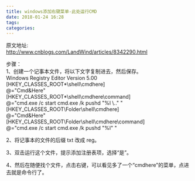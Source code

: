 ```yaml
---
title: windows添加右键菜单-此处运行CMD
date: 2018-01-24 16:28
tags:
categories:
---
```

原文地址:</br><a href="http://www.cnblogs.com/LandWind/articles/8342290.html" style="font-size: 24px;color: #9900FF;">http://www.cnblogs.com/LandWind/articles/8342290.html</a>
<p>&#27493;&#39588;&#65306;<br>
1&#12289;&#21019;&#24314;&#19968;&#20010;&#35760;&#20107;&#26412;&#25991;&#20214;&#65292;&#23558;&#20197;&#19979;&#25991;&#23383;&#22797;&#21046;&#36827;&#21435;&#65292;&#28982;&#21518;&#20445;&#23384;&#12290;<br>
Windows Registry Editor Version 5.00<br>
[HKEY_CLASSES_ROOT*\shell\cmdhere]<br>
@=&quot;Cmd&amp;Here&quot;<br>
[HKEY_CLASSES_ROOT*\shell\cmdhere\command]<br>
@=&quot;cmd.exe /c start cmd.exe /k pushd &quot;%l \..&quot; &quot;<br>
[HKEY_CLASSES_ROOT\Folder\shell\cmdhere]<br>
@=&quot;Cmd&amp;Here&quot;<br>
[HKEY_CLASSES_ROOT\Folder\shell\cmdhere\command]<br>
@=&quot;cmd.exe /c start cmd.exe /k pushd &quot;%l&quot; &quot;</p>
<p>2&#12289;&#23558;&#35760;&#20107;&#26412;&#30340;&#25991;&#20214;&#30340;&#21518;&#32512; txt &#25913;&#25104; reg&#12290;</p>
<p>3&#12289;&#21452;&#20987;&#36816;&#34892;&#36825;&#20010;&#25991;&#20214;&#65292;&#25552;&#31034;&#28155;&#21152;&#27880;&#20876;&#34920;&#39033;&#65292;&#36873;&#25321;&#8220;&#26159;&#8221;&#12290;</p>
<p>4&#12289;&#28982;&#21518;&#22312;&#38543;&#20415;&#25214;&#20010;&#25991;&#20214;&#65292;&#28857;&#20987;&#21491;&#38190;&#65292;&#21487;&#20197;&#30475;&#35265;&#22810;&#20102;&#19968;&#20010;&#8220;cmdhere&#8221;&#30340;&#33756;&#21333;&#65292;&#28857;&#36827;&#21435;&#23601;&#26159;&#21629;&#20196;&#34892;&#20102;&#12290;</p>

